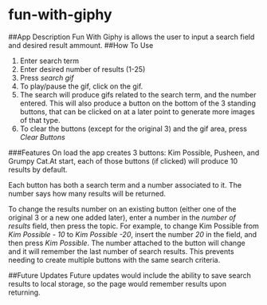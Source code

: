 # fun-with-giphy
##App Description
Fun With Giphy is allows the user to input a search field and desired result ammount.
##How To Use
1. Enter search term
2. Enter desired number of results (1-25)
3. Press *search gif*
4. To play/pause the gif, click on the gif.
5. The search will produce gifs related to the search term, and the number entered. This will also produce a button on the bottom of the 3 standing buttons, that can be clicked on at a later point to generate more images of that type.
6. To clear the buttons (except for the original 3) and the gif area, press *Clear Buttons*

###Features
On load the app creates 3 buttons: Kim Possible, Pusheen, and Grumpy Cat.At start, each of those buttons (if clicked) will produce 10 results by default.

Each button has both a search term and a number associated to it. The number says how many results will be returned. 

To change the results number on an existing button (either one of the original 3 or a new one added later), enter a number in the *number of results* field, then press the topic. For example, to change Kim Possible from *Kim Possible - 10* to *Kim Possible -20*, insert the number *20* in the field, and then press *Kim Possible*. The number attached to the button will change and it will remember the last number of search results. This prevents needing to create multiple buttons with the same search criteria.

##Future Updates
Future updates would include the ability to save search results to local storage, so the page would remember results upon returning. 